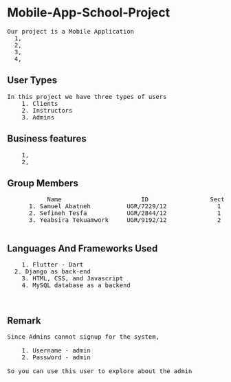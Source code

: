 # Mobile-App-School-Project
<pre>
Our project is a Mobile Application
  1,
  2,
  3,
  4,
</pre>


## User Types

<pre>
In this project we have three types of users
	1. Clients
	2. Instructors
	3. Admins
</pre>


## Business features

<pre>
    1,
    2,
</pre>
      
## Group Members

<pre>
           Name                      ID                 Section
      1. Samuel Abatneh          UGR/7229/12              1
      2. Sefineh Tesfa           UGR/2844/12              1
      3. Yeabsira Tekuamwork     UGR/9192/12              2

</pre>
 
## Languages And Frameworks Used

<pre>
	1. Flutter - Dart
  2. Django as back-end
	3. HTML, CSS, and Javascript
	4. MySQL database as a backend
  
  
</pre>


## Remark


<pre>
Since Admins cannot signup for the system,

	1. Username - admin
	2. Password - admin
	
So you can use this user to explore about the admin

</pre>
